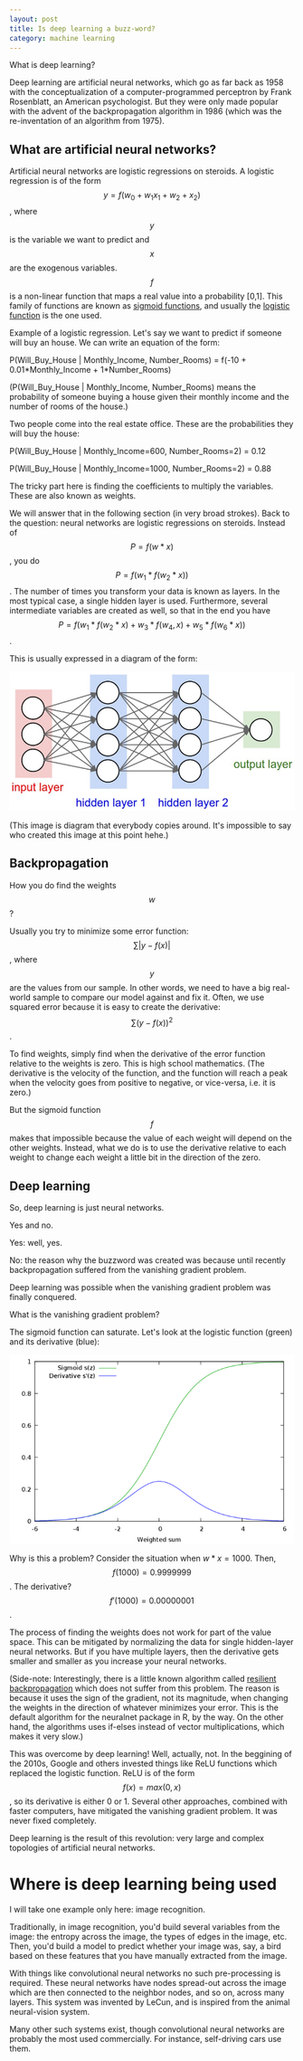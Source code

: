 ```yaml
---
layout: post
title: Is deep learning a buzz-word?
category: machine learning
---
```


What is deep learning?

Deep learning are artificial neural networks, which go as far back as 1958 with the conceptualization of a computer-programmed perceptron by Frank Rosenblatt, an American psychologist. But they were only made popular with the advent of the backpropagation algorithm in 1986 (which was the re-inventation of an algorithm from 1975).

## What are artificial neural networks?

Artificial neural networks are logistic regressions on steroids. A logistic regression is of the form $$y=f(w_0+w_1x_1+w_2+x_2)$$, where $$y$$ is the variable we want to predict and $$x$$ are the exogenous variables. $$f$$ is a non-linear function that maps a real value into a probability [0,1]. This family of functions are known as [sigmoid functions](https://en.wikipedia.org/wiki/Sigmoid_function), and usually the [logistic function](https://en.wikipedia.org/wiki/Logistic_function) is the one used.

Example of a logistic regression. Let's say we want to predict if someone will buy an house. We can write an equation of the form:

P(Will_Buy_House | Monthly_Income, Number_Rooms) = f(-10 + 0.01\*Monthly_Income + 1\*Number_Rooms)

(P(Will_Buy_House | Monthly_Income, Number_Rooms) means the probability of someone buying a house given their monthly income and the number of rooms of the house.)

Two people come into the real estate office. These are the probabilities they will buy the house:

P(Will_Buy_House | Monthly_Income=600, Number_Rooms=2) = 0.12

P(Will_Buy_House | Monthly_Income=1000, Number_Rooms=2) = 0.88

The tricky part here is finding the coefficients to multiply the variables. These are also known as weights.

We will answer that in the following section (in very broad strokes). Back to the question: neural networks are logistic regressions on steroids. Instead of $$P=f(w*x)$$, you do $$P=f(w_1*f(w_2*x))$$. The number of times you transform your data is known as layers. In the most typical case, a single hidden layer is used. Furthermore, several intermediate variables are created as well, so that in the end you have $$P=f(w_1*f(w_2*x)+w_3*f(w_4,x)+w_5*f(w_6*x))$$.

This is usually expressed in a diagram of the form:

![nnet](/img/2017-01-25/03-nnet.jpeg)

(This image is diagram that everybody copies around. It's impossible to say who created this image at this point hehe.)

## Backpropagation

How you do find the weights $$w$$?

Usually you try to minimize some error function: $$\sum |y - f(x)|$$, where $$y$$ are the values from our sample. In other words, we need to have a big real-world sample to compare our model against and fix it. Often, we use squared error because it is easy to create the derivative: $$\sum (y - f(x))^2$$.

To find weights, simply find when the derivative of the error function relative to the weights is zero. This is high school mathematics. (The derivative is the velocity of the function, and the function will reach a peak when the velocity goes from positive to negative, or vice-versa, i.e. it is zero.)

But the sigmoid function $$f$$ makes that impossible because the value of each weight will depend on the other weights. Instead, what we do is to use the derivative relative to each weight to change each weight a little bit in the direction of the zero.

## Deep learning

So, deep learning is just neural networks.

Yes and no.

Yes: well, yes.

No: the reason why the buzzword was created was because until recently backpropagation suffered from the vanishing gradient problem.

Deep learning was possible when the vanishing gradient problem was finally conquered.

What is the vanishing gradient problem?

The sigmoid function can saturate. Let's look at the logistic function (green) and its derivative (blue):

![sigmoid](/img/2017-01-25/03-sigmoid.png)

Why is this a problem? Consider the situation when $w*x=1000$. Then, $$f(1000)=0.9999999$$. The derivative? $$f'(1000)=0.00000001$$.

The process of finding the weights does not work for part of the value space. This can be mitigated by normalizing the data for single hidden-layer neural networks. But if you have multiple layers, then the derivative gets smaller and smaller as you increase your neural networks.

(Side-note: Interestingly, there is a little known algorithm called [resilient backpropagation](https://en.wikipedia.org/wiki/Rprop) which does not suffer from this problem. The reason is because it uses the sign of the gradient, not its magnitude, when changing the weights in the direction of whatever minimizes your error. This is the default algorithm for the neuralnet package in R, by the way. On the other hand, the algorithms uses if-elses instead of vector multiplications, which makes it very slow.)

This was overcome by deep learning! Well, actually, not. In the beggining of the 2010s, Google and others invested things like ReLU functions which replaced the logistic function. ReLU is of the form $$f(x)=max(0,x)$$, so its derivative is either 0 or 1. Several other approaches, combined with faster computers, have mitigated the vanishing gradient problem. It was never fixed completely.

Deep learning is the result of this revolution: very large and complex topologies of artificial neural networks.

# Where is deep learning being used

I will take one example only here: image recognition.

Traditionally, in image recognition, you'd build several variables from the image: the entropy across the image, the types of edges in the image, etc. Then, you'd build a model to predict whether your image was, say, a bird based on these features that you have manually extracted from the image.

With things like convolutional neural networks no such pre-processing is required. These neural networks have nodes spread-out across the image which are then connected to the neighbor nodes, and so on, across many layers. This system was invented by LeCun, and is inspired from the animal neural-vision system.

Many other such systems exist, though convolutional neural networks are probably the most used commercially. For instance, self-driving cars use them.
